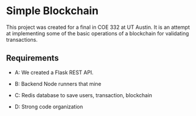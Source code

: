# Simple Blockchain 

This project was created for a final in COE 332 at UT Austin. It is an attempt at
implementing some of the basic operations of a blockchain for validating transactions.

## Requirements

* A: We created a Flask REST API.

* B: Backend Node runners that mine

* C: Redis database to save users, transaction, blockchain

* D: Strong code organization
